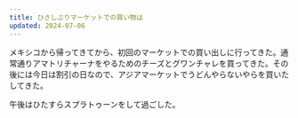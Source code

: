 ```yaml
---
title: ひさしぶりマーケットでの買い物は
updated: 2024-07-06
---
```


メキシコから帰ってきてから、初回のマーケットでの買い出しに行ってきた。通常通りアマトリチャーナをやるためのチーズとグワンチャレを買ってきた。その後には今日は割引の日なので、アジアマーケットでうどんやらないやらを買いたしてきた。

午後はひたすらスプラトゥーンをして過ごした。
